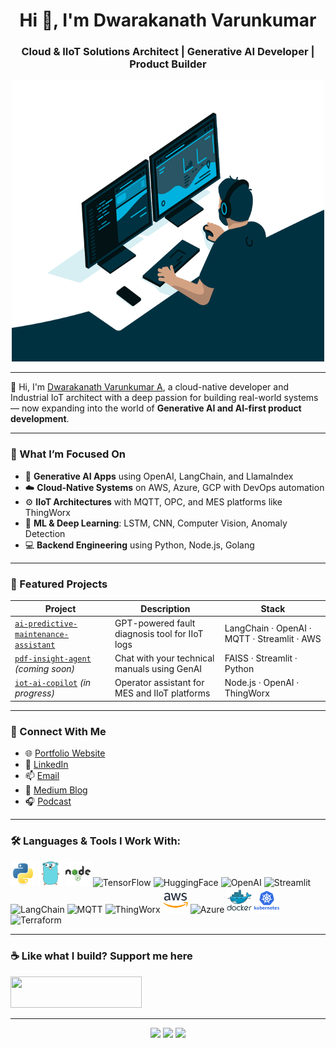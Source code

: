 <h1 align="center">Hi 👋, I'm Dwarakanath Varunkumar</h1>
<h3 align="center">Cloud & IIoT Solutions Architect | Generative AI Developer | Product Builder</h3>

<p align="center">
  <img src="https://github.com/dwarakanathvarunkumar/dwarakanathvarunkumar/blob/main/code.gif?raw=true" width="500" height="450" />
</p>

---

👋 Hi, I'm [Dwarakanath Varunkumar A](https://dwarakanathvarunkumar.github.io/), a cloud-native developer and Industrial IoT architect with a deep passion for building real-world systems — now expanding into the world of **Generative AI and AI-first product development**.

---

### 🚀 What I’m Focused On

- 🤖 **Generative AI Apps** using OpenAI, LangChain, and LlamaIndex  
- ☁️ **Cloud-Native Systems** on AWS, Azure, GCP with DevOps automation  
- ⚙️ **IIoT Architectures** with MQTT, OPC, and MES platforms like ThingWorx  
- 🧠 **ML & Deep Learning**: LSTM, CNN, Computer Vision, Anomaly Detection  
- 💻 **Backend Engineering** using Python, Node.js, Golang  

---

### 🧠 Featured Projects

| Project | Description | Stack |
|--------|-------------|-------|
| [`ai-predictive-maintenance-assistant`](https://github.com/dwarakanathvarunkumar/ai-predictive-maintenance-assistant) | GPT-powered fault diagnosis tool for IIoT logs | LangChain · OpenAI · MQTT · Streamlit · AWS |
| [`pdf-insight-agent`](#) *(coming soon)* | Chat with your technical manuals using GenAI | FAISS · Streamlit · Python |
| [`iot-ai-copilot`](#) *(in progress)* | Operator assistant for MES and IIoT platforms | Node.js · OpenAI · ThingWorx |

---

### 🔗 Connect With Me

- 🌐 [Portfolio Website](https://dwarakanathvarunkumar.github.io/)
- 💼 [LinkedIn](https://linkedin.com/in/dwarakanathvarunkumar)
- 📫 [Email](mailto:dwarakanathvarunkumar@gmail.com)
- 📝 [Medium Blog](https://medium.com/@dwarakanathvarunkumar)
- 🎧 [Podcast](https://rss.com/podcasts/iot/)

---

### 🛠️ Languages & Tools I Work With:

<p align="left">
  <!-- Programming Languages -->
  <img src="https://raw.githubusercontent.com/devicons/devicon/master/icons/python/python-original.svg" alt="Python" width="40" />
  <img src="https://raw.githubusercontent.com/devicons/devicon/master/icons/go/go-original.svg" alt="Golang" width="40" />
  <img src="https://raw.githubusercontent.com/devicons/devicon/master/icons/nodejs/nodejs-original-wordmark.svg" alt="Node.js" width="40" />

  <!-- ML / GenAI -->
  <img src="https://cdn.jsdelivr.net/gh/devicons/devicon/icons/tensorflow/tensorflow-original.svg" alt="TensorFlow" width="40"/>
  <img src="https://huggingface.co/datasets/huggingface/brand-assets/resolve/main/hf-logo.svg" alt="HuggingFace" width="40"/>
  <img src="https://www.vectorlogo.zone/logos/openai/openai-icon.svg" alt="OpenAI" width="40"/>
  <img src="https://upload.wikimedia.org/wikipedia/commons/6/6b/Streamlit-logo-primary.png" alt="Streamlit" width="40"/>
  <img src="https://seeklogo.com/images/L/langchain-logo-91560D95D6-seeklogo.com.png" alt="LangChain" width="40"/>

  <!-- IIoT -->
  <img src="https://www.vectorlogo.zone/logos/eclipse_mqtt/eclipse_mqtt-icon.svg" alt="MQTT" width="40"/>
  <img src="https://static.wixstatic.com/media/0c62b3_1f24b0e8411c4ac88fd93e3b30030d7a~mv2.png/v1/fill/w_140,h_80,al_c,q_85,usm_0.66_1.00_0.01/thingworx.webp" alt="ThingWorx" width="40"/>

  <!-- Cloud & DevOps -->
  <img src="https://raw.githubusercontent.com/devicons/devicon/master/icons/amazonwebservices/amazonwebservices-original-wordmark.svg" alt="AWS" width="40"/>
  <img src="https://www.vectorlogo.zone/logos/microsoft_azure/microsoft_azure-icon.svg" alt="Azure" width="40"/>
  <img src="https://raw.githubusercontent.com/devicons/devicon/master/icons/docker/docker-original-wordmark.svg" alt="Docker" width="40"/>
  <img src="https://raw.githubusercontent.com/devicons/devicon/master/icons/kubernetes/kubernetes-plain-wordmark.svg" alt="Kubernetes" width="40"/>
  <img src="https://www.vectorlogo.zone/logos/terraformio/terraformio-icon.svg" alt="Terraform" width="40"/>
</p>

---

<h3 align="left">☕ Like what I build? Support me here</h3>
<p>
  <a href="https://www.buymeacoffee.com/dwaraka">
    <img src="https://cdn.buymeacoffee.com/buttons/v2/default-yellow.png" height="50" width="210" />
  </a>
</p>

---

<p align="center">
  <img src="https://github-readme-stats.vercel.app/api?username=dwarakanathvarunkumar&show_icons=true&locale=en" />
  <img src="https://github-readme-stats.vercel.app/api/top-langs?username=dwarakanathvarunkumar&layout=compact" />
  <img src="https://github-readme-streak-stats.herokuapp.com/?user=dwarakanathvarunkumar" />
</p>
